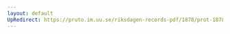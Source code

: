 ```yaml
---
layout: default
UpRedirect: https://pruto.im.uu.se/riksdagen-records-pdf/1878/prot-1878--ak--050/prot-1878--ak--050_040.pdf
---
```

